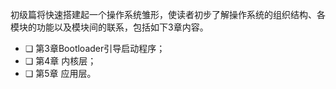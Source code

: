初级篇将快速搭建起一个操作系统雏形，使读者初步了解操作系统的组织结构、各模块的功能以及模块间的联系，包括如下3章内容。

- ❏ 第3章Bootloader引导启动程序；
- ❏ 第4章 内核层；
- ❏ 第5章 应用层。
